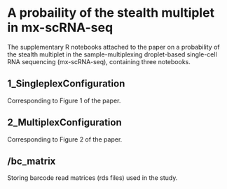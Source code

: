 # A probaility of the stealth multiplet in mx-scRNA-seq
The supplementary R notebooks attached to the paper on a probability of the stealth multiplet in the sample-multiplexing droplet-based single-cell RNA sequencing (mx-scRNA-seq), containing three notebooks.

## 1_SingleplexConfiguration
Corresponding to Figure 1 of the paper.

## 2_MultiplexConfiguration
Corresponding to Figure 2 of the paper.

## /bc_matrix
Storing barcode read matrices (rds files) used in the study.
